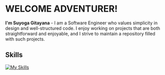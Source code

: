 # WELCOME ADVENTURER!

**I'm Suyoga Gitayana** - I am a Software Engineer who values simplicity in design and well-structured code. I enjoy working on projects that are both straightforward and enjoyable, and I strive to maintain a repository filled with such projects.

## Skills
[![My Skills](https://skillicons.dev/icons?i=react,php,wordpress,js,nodejs,html,css)](https://skillicons.dev)

